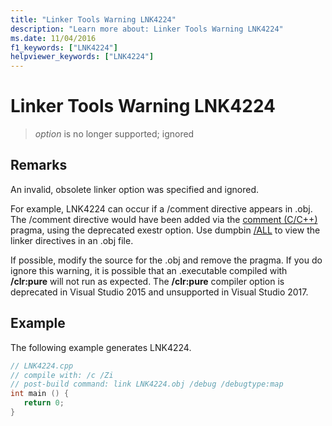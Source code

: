 ```yaml
---
title: "Linker Tools Warning LNK4224"
description: "Learn more about: Linker Tools Warning LNK4224"
ms.date: 11/04/2016
f1_keywords: ["LNK4224"]
helpviewer_keywords: ["LNK4224"]
---
```

# Linker Tools Warning LNK4224

> *option* is no longer supported; ignored

## Remarks

An invalid, obsolete linker option was specified and ignored.

For example, LNK4224 can occur if a /comment directive appears in .obj. The /comment directive would have been added via the [comment (C/C++)](../../preprocessor/comment-c-cpp.md) pragma, using the deprecated exestr option. Use dumpbin [/ALL](../../build/reference/all.md) to view the linker directives in an .obj file.

If possible, modify the source for the .obj and remove the pragma. If you do ignore this warning, it is possible that an .executable compiled with **/clr:pure** will not run as expected. The **/clr:pure** compiler option is deprecated in Visual Studio 2015 and unsupported in Visual Studio 2017.

## Example

The following example generates LNK4224.

```cpp
// LNK4224.cpp
// compile with: /c /Zi
// post-build command: link LNK4224.obj /debug /debugtype:map
int main () {
   return 0;
}
```
